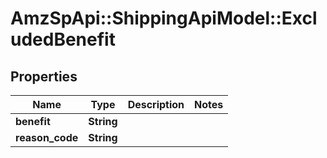 # AmzSpApi::ShippingApiModel::ExcludedBenefit

## Properties
Name | Type | Description | Notes
------------ | ------------- | ------------- | -------------
**benefit** | **String** |  | 
**reason_code** | **String** |  | 

